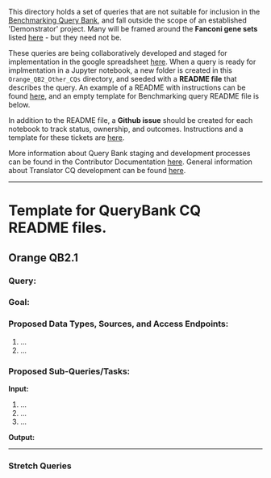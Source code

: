 This directory holds a set of queries that are not suitable for inclusion in the [Benchmarking Query Bank](https://github.com/NCATS-Tangerine/cq-notebooks/tree/master/Orange_QB1_Benchmarking), and fall outside the scope of an established 'Demonstrator' project. Many will be framed around the **Fanconi gene sets** listed [here](https://github.com/NCATS-Tangerine/cq-notebooks/tree/master/FA_gene_sets) - but they need not be.

These queries are being collaboratively developed and staged for implementation in the google spreadsheet [here](https://docs.google.com/spreadsheets/d/1wbP1Ykryibcan2ZgZTOmnGp9WjcRE7nNig3akiq0PuY/edit#gid=1363545460).  When a query is ready for implmentation in a Jupyter notebook, a new folder is created in this `Orange_QB2_Other_CQs` directory, and seeded with a **README file** that describes the query. An example of a README with instructions can be found [here](https://github.com/NCATS-Tangerine/cq-notebooks/blob/master/Contributor_Docs/cq_readme_template.md), and an empty template for Benchmarking query README file is below.

In addition to the README file, a **Github issue** should be created for each notebook to track status, ownership, and outcomes.  Instructions and a template for these tickets are [here](https://github.com/NCATS-Tangerine/cq-notebooks/blob/master/Contributor_Docs/notebook_status_ticket_template.md). 

More information about Query Bank staging and development processes can be found in the Contributor Documentation [here](https://github.com/NCATS-Tangerine/cq-notebooks/blob/master/Contributor_Docs/Query_Bank_Development.md). General information about Translator CQ development can be found [here](https://github.com/NCATS-Tangerine/cq-notebooks/blob/master/Contributor_Docs/CONTRIBUTING.md).
    

-----

# Template for QueryBank CQ README files.

## Orange QB2.1

### Query:


### Goal:


### Proposed Data Types, Sources, and Access Endpoints:
  1. ...
  2. ...
  
### Proposed Sub-Queries/Tasks:
   
**Input:** 
  1. ...
  2. ...
  3. ...

**Output:**

 -----
 
 ### Stretch Queries
